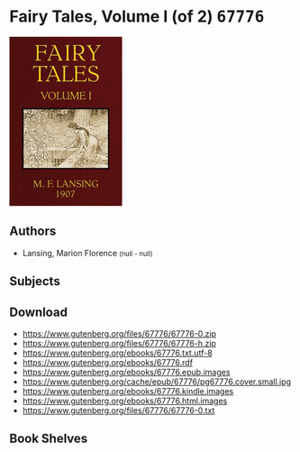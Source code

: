 # Fairy Tales, Volume I (of 2) <kbd>67776</kbd>

![](./cover.medium.jpg "")

## Authors


 - Lansing, Marion Florence <small>(null - null)</small>

## Subjects



## Download


 - https://www.gutenberg.org/files/67776/67776-0.zip
 - https://www.gutenberg.org/files/67776/67776-h.zip
 - https://www.gutenberg.org/ebooks/67776.txt.utf-8
 - https://www.gutenberg.org/ebooks/67776.rdf
 - https://www.gutenberg.org/ebooks/67776.epub.images
 - https://www.gutenberg.org/cache/epub/67776/pg67776.cover.small.jpg
 - https://www.gutenberg.org/ebooks/67776.kindle.images
 - https://www.gutenberg.org/ebooks/67776.html.images
 - https://www.gutenberg.org/files/67776/67776-0.txt

## Book Shelves


